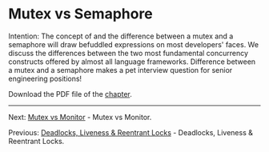 # Mutex vs Semaphore

Intention: The concept of and the difference between a mutex and a semaphore will draw befuddled expressions on most 
developers' faces. We discuss the differences between the two most fundamental concurrency constructs offered by 
almost all language frameworks. Difference between a mutex and a semaphore makes a pet interview question for 
senior engineering positions!

Download the PDF file of the [chapter](chapter_10.pdf).

<hr>

Next: [Mutex vs Monitor](chapter_11.md "Mutex vs Monitor") - Mutex vs Monitor.

Previous: [Deadlocks, Liveness & Reentrant Locks](chapter_9.md "Deadlocks, Liveness & Reentrant Locks") - 
Deadlocks, Liveness & Reentrant Locks.